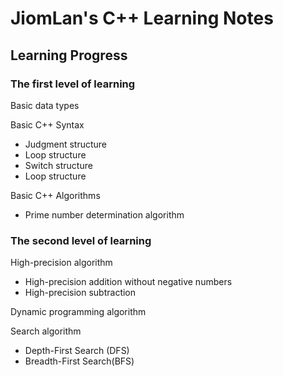 # JiomLan's C++ Learning Notes

## Learning Progress

### The first level of learning

Basic data types

Basic C++ Syntax

* Judgment structure
* Loop structure
* Switch structure
* Loop structure

Basic C++ Algorithms

* Prime number determination algorithm

### The second level of learning

High-precision algorithm
* High-precision addition without negative numbers
* High-precision subtraction

Dynamic programming algorithm

Search algorithm
* Depth-First Search (DFS)
* Breadth-First Search(BFS)